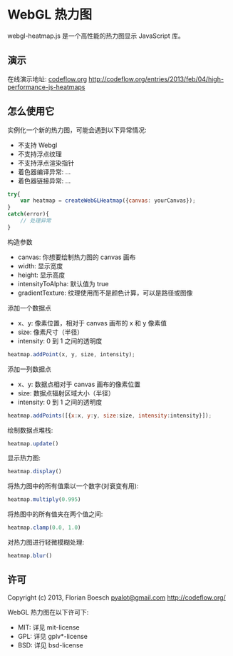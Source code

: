 WebGL 热力图
=============

webgl-heatmap.js 是一个高性能的热力图显示 JavaScript 库。

演示
----

在线演示地址: [codeflow.org](http://codeflow.org/entries/2013/feb/04/high-performance-js-heatmaps) http://codeflow.org/entries/2013/feb/04/high-performance-js-heatmaps

怎么使用它
-------------

实例化一个新的热力图，可能会遇到以下异常情况:

 * 不支持 Webgl
 * 不支持浮点纹理
 * 不支持浮点渲染指针
 * 着色器编译异常: ...
 * 着色器链接异常: ...

```javascript
try{
    var heatmap = createWebGLHeatmap({canvas: yourCanvas});
}
catch(error){
    // 处理异常
}
```

构造参数

 * canvas: 你想要绘制热力图的 canvas 画布
 * width: 显示宽度
 * height: 显示高度
 * intensityToAlpha: 默认值为 true
 * gradientTexture: 纹理使用而不是颜色计算，可以是路径或图像

添加一个数据点

 * x、y:  像素位置，相对于 canvas 画布的 x 和 y 像素值
 * size: 像素尺寸（半径）
 * intensity: 0 到 1 之间的透明度

```javascript
heatmap.addPoint(x, y, size, intensity);
```

添加一列数据点

 * x、y: 数据点相对于 canvas 画布的像素位置
 * size: 数据点辐射区域大小（半径）
 * intensity: 0 到 1 之间的透明度

```javascript
heatmap.addPoints([{x:x, y:y, size:size, intensity:intensity}]);
```

绘制数据点堆栈:

```javascript
heatmap.update()
```

显示热力图:

```javascript
heatmap.display()
```

将热力图中的所有值乘以一个数字(对衰变有用):

```javascript
heatmap.multiply(0.995)
```

将热图中的所有值夹在两个值之间:

```javascript
heatmap.clamp(0.0, 1.0)
```

对热力图进行轻微模糊处理:

```javascript
heatmap.blur()
```

许可
-------

Copyright (c) 2013, Florian Boesch <pyalot@gmail.com> http://codeflow.org/

WebGL 热力图在以下许可下:

 * MIT: 详见 mit-license
 * GPL: 详见 gplv*-license
 * BSD: 详见 bsd-license
